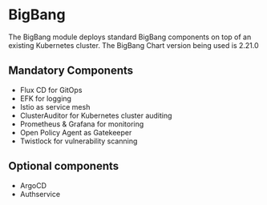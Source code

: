 # BigBang

The BigBang module deploys standard BigBang components on top of an existing Kubernetes cluster.
The BigBang Chart version being used is 2.21.0


## Mandatory Components

* Flux CD for GitOps
* EFK for logging
* Istio as service mesh
* ClusterAuditor for Kubernetes cluster auditing
* Prometheus & Grafana for monitoring
* Open Policy Agent as Gatekeeper 
* Twistlock for vulnerability scanning

## Optional components

* ArgoCD
* Authservice
